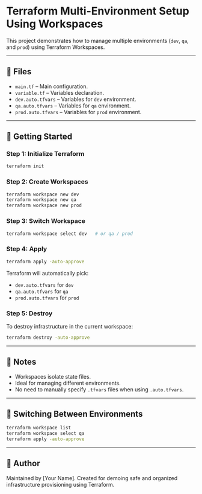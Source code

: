# Terraform Multi-Environment Setup Using Workspaces

This project demonstrates how to manage multiple environments (`dev`, `qa`, and `prod`) using Terraform Workspaces.

---

## 📁 Files

- `main.tf` – Main configuration.
- `variable.tf` – Variables declaration.
- `dev.auto.tfvars` – Variables for `dev` environment.
- `qa.auto.tfvars` – Variables for `qa` environment.
- `prod.auto.tfvars` – Variables for `prod` environment.

---

## 🚀 Getting Started

### Step 1: Initialize Terraform

```bash
terraform init
```

### Step 2: Create Workspaces

```bash
terraform workspace new dev
terraform workspace new qa
terraform workspace new prod
```

### Step 3: Switch Workspace

```bash
terraform workspace select dev   # or qa / prod
```

### Step 4: Apply

```bash
terraform apply -auto-approve
```

Terraform will automatically pick:
- `dev.auto.tfvars` for `dev`
- `qa.auto.tfvars` for `qa`
- `prod.auto.tfvars` for `prod`

### Step 5: Destroy

To destroy infrastructure in the current workspace:

```bash
terraform destroy -auto-approve
```

---

## 📌 Notes

- Workspaces isolate state files.
- Ideal for managing different environments.
- No need to manually specify `.tfvars` files when using `.auto.tfvars`.

---

## 🔄 Switching Between Environments

```bash
terraform workspace list
terraform workspace select qa
terraform apply -auto-approve
```

---

## 👤 Author

Maintained by [Your Name]. Created for demoing safe and organized infrastructure provisioning using Terraform.
